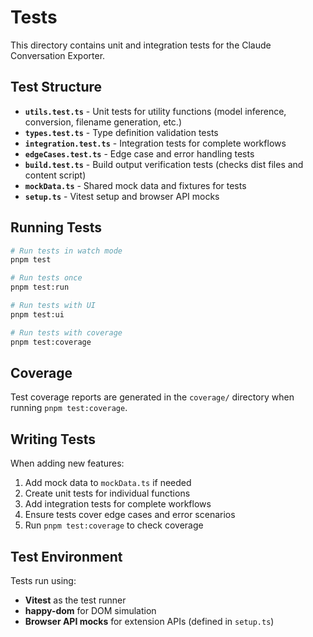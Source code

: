 # Tests

This directory contains unit and integration tests for the Claude Conversation Exporter.

## Test Structure

- **`utils.test.ts`** - Unit tests for utility functions (model inference, conversion, filename generation, etc.)
- **`types.test.ts`** - Type definition validation tests
- **`integration.test.ts`** - Integration tests for complete workflows
- **`edgeCases.test.ts`** - Edge case and error handling tests
- **`build.test.ts`** - Build output verification tests (checks dist files and content script)
- **`mockData.ts`** - Shared mock data and fixtures for tests
- **`setup.ts`** - Vitest setup and browser API mocks

## Running Tests

```bash
# Run tests in watch mode
pnpm test

# Run tests once
pnpm test:run

# Run tests with UI
pnpm test:ui

# Run tests with coverage
pnpm test:coverage
```

## Coverage

Test coverage reports are generated in the `coverage/` directory when running `pnpm test:coverage`.

## Writing Tests

When adding new features:

1. Add mock data to `mockData.ts` if needed
2. Create unit tests for individual functions
3. Add integration tests for complete workflows
4. Ensure tests cover edge cases and error scenarios
5. Run `pnpm test:coverage` to check coverage

## Test Environment

Tests run using:
- **Vitest** as the test runner
- **happy-dom** for DOM simulation
- **Browser API mocks** for extension APIs (defined in `setup.ts`)
